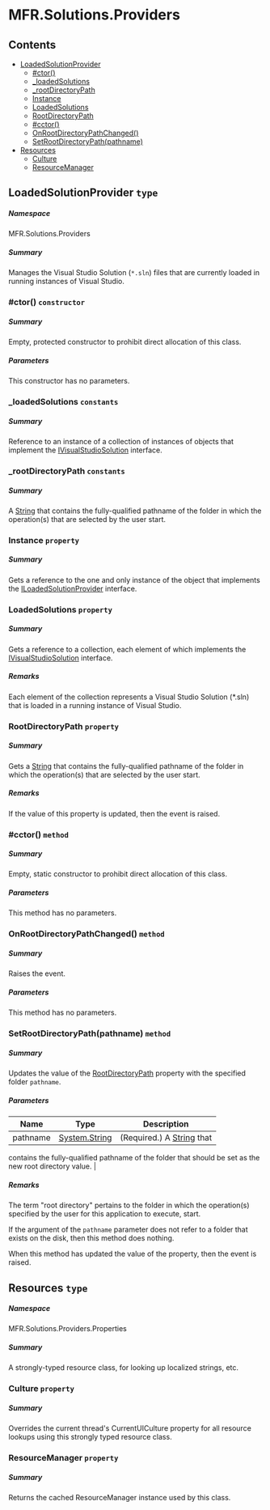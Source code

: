 <a name='assembly'></a>
# MFR.Solutions.Providers

## Contents

- [LoadedSolutionProvider](#T-MFR-Solutions-Providers-LoadedSolutionProvider 'MFR.Solutions.Providers.LoadedSolutionProvider')
  - [#ctor()](#M-MFR-Solutions-Providers-LoadedSolutionProvider-#ctor 'MFR.Solutions.Providers.LoadedSolutionProvider.#ctor')
  - [_loadedSolutions](#F-MFR-Solutions-Providers-LoadedSolutionProvider-_loadedSolutions 'MFR.Solutions.Providers.LoadedSolutionProvider._loadedSolutions')
  - [_rootDirectoryPath](#F-MFR-Solutions-Providers-LoadedSolutionProvider-_rootDirectoryPath 'MFR.Solutions.Providers.LoadedSolutionProvider._rootDirectoryPath')
  - [Instance](#P-MFR-Solutions-Providers-LoadedSolutionProvider-Instance 'MFR.Solutions.Providers.LoadedSolutionProvider.Instance')
  - [LoadedSolutions](#P-MFR-Solutions-Providers-LoadedSolutionProvider-LoadedSolutions 'MFR.Solutions.Providers.LoadedSolutionProvider.LoadedSolutions')
  - [RootDirectoryPath](#P-MFR-Solutions-Providers-LoadedSolutionProvider-RootDirectoryPath 'MFR.Solutions.Providers.LoadedSolutionProvider.RootDirectoryPath')
  - [#cctor()](#M-MFR-Solutions-Providers-LoadedSolutionProvider-#cctor 'MFR.Solutions.Providers.LoadedSolutionProvider.#cctor')
  - [OnRootDirectoryPathChanged()](#M-MFR-Solutions-Providers-LoadedSolutionProvider-OnRootDirectoryPathChanged 'MFR.Solutions.Providers.LoadedSolutionProvider.OnRootDirectoryPathChanged')
  - [SetRootDirectoryPath(pathname)](#M-MFR-Solutions-Providers-LoadedSolutionProvider-SetRootDirectoryPath-System-String- 'MFR.Solutions.Providers.LoadedSolutionProvider.SetRootDirectoryPath(System.String)')
- [Resources](#T-MFR-Solutions-Providers-Properties-Resources 'MFR.Solutions.Providers.Properties.Resources')
  - [Culture](#P-MFR-Solutions-Providers-Properties-Resources-Culture 'MFR.Solutions.Providers.Properties.Resources.Culture')
  - [ResourceManager](#P-MFR-Solutions-Providers-Properties-Resources-ResourceManager 'MFR.Solutions.Providers.Properties.Resources.ResourceManager')

<a name='T-MFR-Solutions-Providers-LoadedSolutionProvider'></a>
## LoadedSolutionProvider `type`

##### Namespace

MFR.Solutions.Providers

##### Summary

Manages the Visual Studio Solution (`*.sln`) files that are currently
loaded in running instances of Visual Studio.

<a name='M-MFR-Solutions-Providers-LoadedSolutionProvider-#ctor'></a>
### #ctor() `constructor`

##### Summary

Empty, protected constructor to prohibit direct allocation of this class.

##### Parameters

This constructor has no parameters.

<a name='F-MFR-Solutions-Providers-LoadedSolutionProvider-_loadedSolutions'></a>
### _loadedSolutions `constants`

##### Summary

Reference to an instance of a collection of instances of objects that implement
the
[IVisualStudioSolution](#T-xyLOGIX-VisualStudio-Solutions-Interfaces-IVisualStudioSolution 'xyLOGIX.VisualStudio.Solutions.Interfaces.IVisualStudioSolution')
interface.

<a name='F-MFR-Solutions-Providers-LoadedSolutionProvider-_rootDirectoryPath'></a>
### _rootDirectoryPath `constants`

##### Summary

A [String](http://msdn.microsoft.com/query/dev14.query?appId=Dev14IDEF1&l=EN-US&k=k:System.String 'System.String') that contains the fully-qualified pathname of
the folder in which the operation(s) that are selected by the user start.

<a name='P-MFR-Solutions-Providers-LoadedSolutionProvider-Instance'></a>
### Instance `property`

##### Summary

Gets a reference to the one and only instance of the object that implements the
[ILoadedSolutionProvider](#T-MFR-Solutions-Providers-Interfaces-ILoadedSolutionProvider 'MFR.Solutions.Providers.Interfaces.ILoadedSolutionProvider')
interface.

<a name='P-MFR-Solutions-Providers-LoadedSolutionProvider-LoadedSolutions'></a>
### LoadedSolutions `property`

##### Summary

Gets a reference to a collection, each element of which implements the
[IVisualStudioSolution](#T-xyLOGIX-VisualStudio-Solutions-Interfaces-IVisualStudioSolution 'xyLOGIX.VisualStudio.Solutions.Interfaces.IVisualStudioSolution')
interface.

##### Remarks

Each element of the collection represents a Visual Studio Solution (*.sln) that
is loaded in a running instance of Visual Studio.

<a name='P-MFR-Solutions-Providers-LoadedSolutionProvider-RootDirectoryPath'></a>
### RootDirectoryPath `property`

##### Summary

Gets a [String](http://msdn.microsoft.com/query/dev14.query?appId=Dev14IDEF1&l=EN-US&k=k:System.String 'System.String') that contains the fully-qualified
pathname of the folder in which the operation(s) that are selected by the user
start.

##### Remarks

If the value of this property is updated, then the
[](#E-MFR-Solutions-Providers-LoadedSolutionProvider-RootDirectoryPathChanged 'MFR.Solutions.Providers.LoadedSolutionProvider.RootDirectoryPathChanged')
event is raised.

<a name='M-MFR-Solutions-Providers-LoadedSolutionProvider-#cctor'></a>
### #cctor() `method`

##### Summary

Empty, static constructor to prohibit direct allocation of this class.

##### Parameters

This method has no parameters.

<a name='M-MFR-Solutions-Providers-LoadedSolutionProvider-OnRootDirectoryPathChanged'></a>
### OnRootDirectoryPathChanged() `method`

##### Summary

Raises the
[](#E-MFR-Solutions-Providers-LoadedSolutionProvider-RootDirectoryPathChanged 'MFR.Solutions.Providers.LoadedSolutionProvider.RootDirectoryPathChanged')
event.

##### Parameters

This method has no parameters.

<a name='M-MFR-Solutions-Providers-LoadedSolutionProvider-SetRootDirectoryPath-System-String-'></a>
### SetRootDirectoryPath(pathname) `method`

##### Summary

Updates the value of the
[RootDirectoryPath](#P-MFR-Solutions-Providers-LoadedSolutionProvider-RootDirectoryPath 'MFR.Solutions.Providers.LoadedSolutionProvider.RootDirectoryPath')
property with the specified folder `pathname`.

##### Parameters

| Name | Type | Description |
| ---- | ---- | ----------- |
| pathname | [System.String](http://msdn.microsoft.com/query/dev14.query?appId=Dev14IDEF1&l=EN-US&k=k:System.String 'System.String') | (Required.) A [String](http://msdn.microsoft.com/query/dev14.query?appId=Dev14IDEF1&l=EN-US&k=k:System.String 'System.String') that
contains the fully-qualified pathname of the folder that should be set as the
new root directory value. |

##### Remarks

The term "root directory" pertains to the folder in which the operation(s)
specified by the user for this application to execute, start.



If the argument of the `pathname` parameter does not refer to
a folder that exists on the disk, then this method does nothing.



When this method has updated the value of the property, then the
[](#E-MFR-Solutions-Providers-LoadedSolutionProvider-RootDirectoryPathChanged 'MFR.Solutions.Providers.LoadedSolutionProvider.RootDirectoryPathChanged')
event is raised.

<a name='T-MFR-Solutions-Providers-Properties-Resources'></a>
## Resources `type`

##### Namespace

MFR.Solutions.Providers.Properties

##### Summary

A strongly-typed resource class, for looking up localized strings, etc.

<a name='P-MFR-Solutions-Providers-Properties-Resources-Culture'></a>
### Culture `property`

##### Summary

Overrides the current thread's CurrentUICulture property for all
  resource lookups using this strongly typed resource class.

<a name='P-MFR-Solutions-Providers-Properties-Resources-ResourceManager'></a>
### ResourceManager `property`

##### Summary

Returns the cached ResourceManager instance used by this class.
